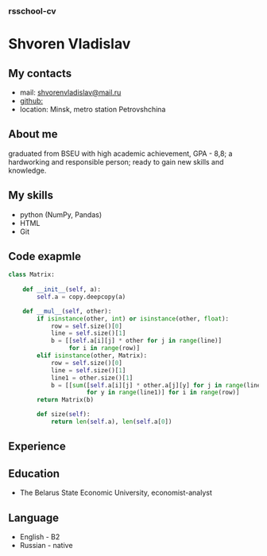 ### rsschool-cv
# Shvoren Vladislav
## My contacts
- mail: shvorenvladislav@mail.ru
- [github:](https://github.com/VlaShvor)
- location: Minsk, metro station Petrovshchina
## About me
graduated from BSEU with high academic achievement, GPA - 8,8; a hardworking and responsible person; ready to gain new skills and knowledge.
## My skills
- python (NumPy, Pandas)
- HTML
- Git
## Code exapmle

```python
class Matrix:
    
    def __init__(self, a):
        self.a = copy.deepcopy(a)

    def __mul__(self, other):
        if isinstance(other, int) or isinstance(other, float):
            row = self.size()[0]
            line = self.size()[1]
            b = [[self.a[i][j] * other for j in range(line)]
                 for i in range(row)]
        elif isinstance(other, Matrix):
            row = self.size()[0]
            line = self.size()[1]
            line1 = other.size()[1]
            b = [[sum([self.a[i][j] * other.a[j][y] for j in range(line)
                      for y in range(line1)] for i in range(row)]
        return Matrix(b)

        def size(self):
            return len(self.a), len(self.a[0])
```

## Experience
## Education
- The Belarus State Economic University, economist-analyst
## Language
- English - B2
- Russian - native